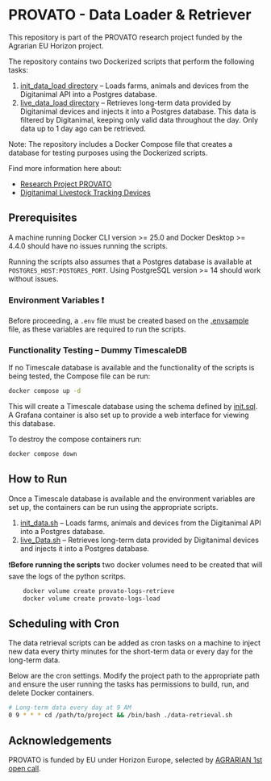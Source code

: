 # PROVATO - Data Loader & Retriever

This repository is part of the PROVATO research project funded by the Agrarian EU Horizon project.

The repository contains two Dockerized scripts that perform the following tasks:
1. [init_data_load directory](./init_data_load/) – Loads farms, animals and devices from the Digitanimal API into a Postgres database.
2. [live_data_load directory](./live_data_load/) – Retrieves long-term data provided by Digitanimal devices and injects it into a Postgres database. This data is filtered by Digitanimal, keeping only valid data throughout the day. Only data up to 1 day ago can be retrieved.

Note: The repository includes a Docker Compose file that creates a database for testing purposes using the Dockerized scripts.

Find more information here about:
- [Research Project PROVATO](https://www.linkedin.com/showcase/provatoproject/)
- [Digitanimal Livestock Tracking Devices](https://digitanimal.com/)

## Prerequisites

A machine running Docker CLI version >= 25.0 and Docker Desktop >= 4.4.0 should have no issues running the scripts.

Running the scripts also assumes that a Postgres database is available at `POSTGRES_HOST:POSTGRES_PORT`. Using PostgreSQL version >= 14 should work without issues.

### Environment Variables ❗

Before proceeding, a `.env` file must be created based on the [.envsample](./.envsample) file, as these variables are required to run the scripts.

### Functionality Testing – Dummy TimescaleDB

If no Timescale database is available and the functionality of the scripts is being tested, the Compose file can be run:

```bash
docker compose up -d
```

This will create a Timescale database using the schema defined by [init.sql](./init.sql). A Grafana container is also set up to provide a web interface for viewing this database.

To destroy the compose containers run:

```bash
docker compose down
```

## How to Run

Once a Timescale database is available and the environment variables are set up, the containers can be run using the appropriate scripts. 
1. [init_data.sh](./scripts/init_data.sh) – Loads farms, animals and devices from the Digitanimal API into a Postgres database.
2. [live_Data.sh](./scripts/live_data.sh) – Retrieves long-term data provided by Digitanimal devices and injects it into a Postgres database.

❗**Before running the scripts** two docker volumes need to be created that will save the logs of the python scritps.

```bash
    docker volume create provato-logs-retrieve
    docker volume create provato-logs-load
```

## Scheduling with Cron

The data retrieval scripts can be added as cron tasks on a machine to inject new data every thirty minutes for the short-term data or every day for the long-term data.

Below are the cron settings. Modify the project path to the appropriate path and ensure the user running the tasks has permissions to build, run, and delete Docker containers.

```bash
# Long-term data every day at 9 AM
0 9 * * * cd /path/to/project && /bin/bash ./data-retrieval.sh
```

## Acknowledgements

PROVATO is funded by EU under Horizon Europe, selected by [AGRARIAN 1st open call](https://agrarian-project.eu).
